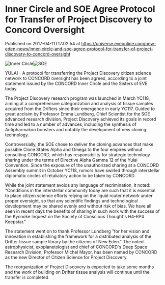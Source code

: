 # Inner Circle and SOE Agree Protocol for Transfer of Project Discovery to Concord Oversight
Published on 2017-04-11T17:02:54 at https://universe.eveonline.com/new-eden-news/inner-circle-and-soe-agree-protocol-for-transfer-of-project-discovery-to-concord-oversight

![Inner Circle](https://web.ccpgamescdn.com/fiction/eveonline/organizations/26_128_4.png)![SOE](https://web.ccpgamescdn.com/fiction/eveonline/organizations/14_128_1.png)

YULAI - A protocol for transferring the Project Discovery citizen science network to CONCORD oversight has been agreed, according to a joint statement issued by the CONCORD Inner Circle and the Sisters of EVE today.

The Project Discovery research program was launched in March YC118, aiming at a comprehensive categorization and analysis of tissue samples acquired from the Drifters since their emergence in early YC117. Guided to great acclaim by Professor Emma Lundberg, Chief Scientist for the SOE advanced research division, Project Discovery achieved its goals in record time and led to a number of advances, including the synthesis of Antipharmakon boosters and notably the development of new cloning technology.

Controversially, the SOE chose to deliver the cloning advances that make possible Clone States Alpha and Omega to the four empires without consulting CONCORD, which has responsibility for strategic technology sharing under the terms of Directive Alpha Gamma 12 of the Yulai Convention. Since the exposure of the unauthorized sharing at a CONCORD Assembly summit in October YC118, rumors have swirled through interstellar diplomatic circles of retaliatory action to be taken by CONCORD.

While the joint statement avoids any language of recrimination, it noted: "Conditions in the interstellar community today are such that it is essential to place citizen science efforts relying on the liquid router network under proper oversight, so that any scientific findings and technological development may be shared evenly and without risk of bias. We have all seen in recent days the benefits of sharing in such work with the success of the Kyonoke Inquest on the Society of Conscious Thought's H4-RP4 Keepstar."

The statement went on to thank Professor Lundberg "for her vision and innovation in establishing the framework for a distributed analysis of the Drifter tissue sample library by the citizens of New Eden." The noted astrophysicist, exoplanetologist and chief of CONCORD's Deep Space Research Division, Professor Michel Mayor, has been named by CONCORD as the new Director of Citizen Science for Project Discovery.

The reorganization of Project Discovery is expected to take some months and the work of building on Drifter tissue analysis will continue until the transfer is completed.

